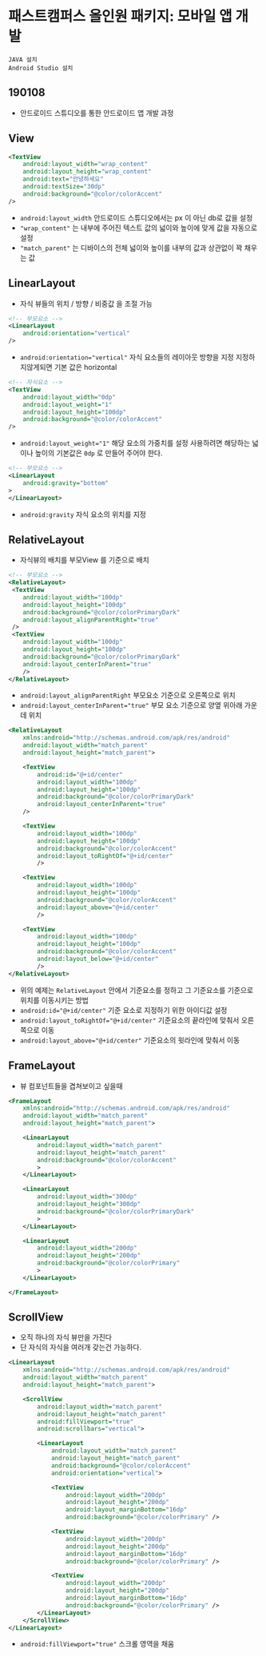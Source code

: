 패스트캠퍼스 올인원 패키지: 모바일 앱 개발
===

```
JAVA 설치
Android Studio 설치
```

190108
---
- 안드로이드 스튜디오를 통한 안드로이드 앱 개발 과정 

View
---

```xml
<TextView 
    android:layout_width="wrap_content"
    android:layout_height="wrap_content"
    android:text="안녕하세요"
    android:textSize="30dp"
    android:background="@color/colorAccent"
/>
```
- `android:layout_width` 안드로이드 스튜디오에서는 px 이 아닌 db로 값을 설정
- `"wrap_content"` 는 내부에 주어진 텍스트 값의 넓이와 높이에 맞게 값을 자동으로 설정
- `"match_parent"` 는 디바이스의 전체 넓이와 높이를 내부의 값과 상관없이 꽉 채우는 값


LinearLayout
---

- 자식 뷰들의 위치 / 방향 / 비중값 을 조절 가능

```xml
<!-- 부모요소 -->
<LinearLayout 
    android:orientation="vertical"
/>
```

- `android:orientation="vertical"` 자식 요소들의 레이아웃 방향을 지정 지정하지않게되면 기본 값은 horizontal 

```xml
<!-- 자식요소 -->
<TextView
    android:layout_width="0dp"
    android:layout_weight="1"
    android:layout_height="100dp"
    android:background="@color/colorAccent"
/>
```

- `android:layout_weight="1"` 해당 요소의 가중치를 설정 사용하려면 해당하는 넓이나 높이의 기본값은 `0dp` 로 만들어 주어야 한다.


```xml
<!-- 부모요소 -->
<LinearLayout 
    android:gravity="bottom"
>
</LinearLayout>
```

- `android:gravity` 자식 요소의 위치를 지정

RelativeLayout
---
- 자식뷰의 배치를 부모View 를 기준으로 배치

```xml
<!-- 부모요소 -->
<RelativeLayout>
 <TextView 
    android:layout_width="100dp"
    android:layout_height="100dp"
    android:background="@color/colorPrimaryDark"
    android:layout_alignParentRight="true"
 />
 <TextView
    android:layout_width="100dp"
    android:layout_height="100dp"
    android:background="@color/colorPrimaryDark"
    android:layout_centerInParent="true"
    />
</RelativeLayout>
```

- `android:layout_alignParentRight` 부모요소 기준으로 오른쪽으로 위치
- `android:layout_centerInParent="true"` 부모 요소 기준으로 양옆 위아래 가운데 위치

```xml
<RelativeLayout
    xmlns:android="http://schemas.android.com/apk/res/android"
    android:layout_width="match_parent"
    android:layout_height="match_parent">

    <TextView
        android:id="@+id/center"
        android:layout_width="100dp"
        android:layout_height="100dp"
        android:background="@color/colorPrimaryDark"
        android:layout_centerInParent="true"
    />

    <TextView
        android:layout_width="100dp"
        android:layout_height="100dp"
        android:background="@color/colorAccent"
        android:layout_toRightOf="@+id/center"
        />

    <TextView
        android:layout_width="100dp"
        android:layout_height="100dp"
        android:background="@color/colorAccent"
        android:layout_above="@+id/center"
        />

    <TextView
        android:layout_width="100dp"
        android:layout_height="100dp"
        android:background="@color/colorAccent"
        android:layout_below="@+id/center"
        />
</RelativeLayout>
```

- 위의 예제는 `RelativeLayout` 안에서 기준요소를 정하고 그 기준요소를 기준으로 위치를 이동시키는 방법
- `android:id="@+id/center"` 기준 요소로 지정하기 위한 아이디값 설정
- `android:layout_toRightOf="@+id/center"` 기준요소의 끝라인에 맞춰서 오른쪽으로 이동
- `android:layout_above="@+id/center"` 기준요소의 윗라인에 맞춰서 이동

FrameLayout
---

- 뷰 컴포넌트들을 겹쳐보이고 싶을때

```xml
<FrameLayout
    xmlns:android="http://schemas.android.com/apk/res/android"
    android:layout_width="match_parent"
    android:layout_height="match_parent">

    <LinearLayout
        android:layout_width="match_parent"
        android:layout_height="match_parent"
        android:background="@color/colorAccent"
        >
    </LinearLayout>

    <LinearLayout
        android:layout_width="300dp"
        android:layout_height="300dp"
        android:background="@color/colorPrimaryDark"
        >
    </LinearLayout>

    <LinearLayout
        android:layout_width="200dp"
        android:layout_height="200dp"
        android:background="@color/colorPrimary"
        >
    </LinearLayout>

</FrameLayout>
```


ScrollView
---
- 오직 하나의 자식 뷰만을 가진다
- 단 자식의 자식을 여러개 갖는건 가능하다.

```xml
<LinearLayout
    xmlns:android="http://schemas.android.com/apk/res/android"
    android:layout_width="match_parent"
    android:layout_height="match_parent">

    <ScrollView
        android:layout_width="match_parent"
        android:layout_height="match_parent"
        android:fillViewport="true"
        android:scrollbars="vertical">

        <LinearLayout
            android:layout_width="match_parent"
            android:layout_height="match_parent"
            android:background="@color/colorAccent"
            android:orientation="vertical">

            <TextView
                android:layout_width="200dp"
                android:layout_height="200dp"
                android:layout_marginBottom="16dp"
                android:background="@color/colorPrimary" />

            <TextView
                android:layout_width="200dp"
                android:layout_height="200dp"
                android:layout_marginBottom="16dp"
                android:background="@color/colorPrimary" />

            <TextView
                android:layout_width="200dp"
                android:layout_height="200dp"
                android:layout_marginBottom="16dp"
                android:background="@color/colorPrimary" />
        </LinearLayout>
    </ScrollView>
</LinearLayout>
```

- `android:fillViewport="true"` 스크롤 영역을 채움